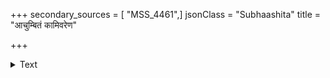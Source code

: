 +++
secondary_sources = [ "MSS_4461",]
jsonClass = "Subhaashita"
title = "आचुम्बितं कामिवरेण"

+++

<details><summary>Text</summary>

आचुम्बितं कामिवरेण हर्षात् सकामवामाचिबुकं मनोज्ञम्।  
शृङ्गारसत्संपुटपद्ममध्ये भृङ्गाभिधः (?) कोरकवद् विभाति॥
</details>
